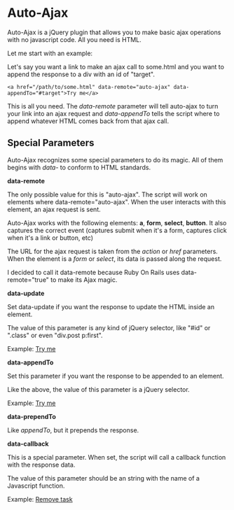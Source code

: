 # Auto-Ajax

Auto-Ajax is a jQuery plugin that allows you to make basic ajax operations with no javascript code. All you need is HTML.

Let me start with an example:

Let's say you want a link to make an ajax call to some.html and you want to append the response to a div with an id of "target".

    <a href="/path/to/some.html" data-remote="auto-ajax" data-appendTo="#target">Try me</a>

This is all you need. The _data-remote_ parameter will tell auto-ajax to turn your link into an ajax request and _data-appendTo_ tells the script where to append whatever HTML comes back from that ajax call.

## Special Parameters

Auto-Ajax recognizes some special parameters to do its magic. All of them begins with _data-_ to conform to HTML standards.

**data-remote**

The only possible value for this is "auto-ajax". The script will work on elements where data-remote="auto-ajax". When the user interacts with this element, an ajax request is sent.

Auto-Ajax works with the following elements: **a**, **form**, **select**, **button**. It also captures the correct event (captures submit when it's a form, captures click when it's a link or button, etc)

The URL for the ajax request is taken from the _action_ or _href_ parameters. When the element is a _form_ or _select_, its data is passed along the request.

I decided to call it data-remote because Ruby On Rails uses data-remote="true" to make its Ajax magic.

**data-update**

Set data-update if you want the response to update the HTML inside an element. 

The value of this parameter is any kind of jQuery selector, like "#id" or ".class" or even "div.post p:first".

Example:
    <a href="path/to/some.php" data-remote="auto-ajax" data-update="#target">Try me</a>

**data-appendTo**

Set this parameter if you want the response to be appended to an element.

Like the above, the value of this parameter is a jQuery selector.

Example:
    <a href="path/to/some.php" data-remote="auto-ajax" data-appendTo="div:first">Try me</a>

**data-prependTo**

Like _appendTo_, but it prepends the response.

**data-callback**

This is a special parameter. When set, the script will call a callback function with the response data.

The value of this parameter should be an string with the name of a Javascript function.

Example:
    <a href="path/to/remove.php" data-remote="auto-ajax" data-callback="removeTask">Remove task</a>